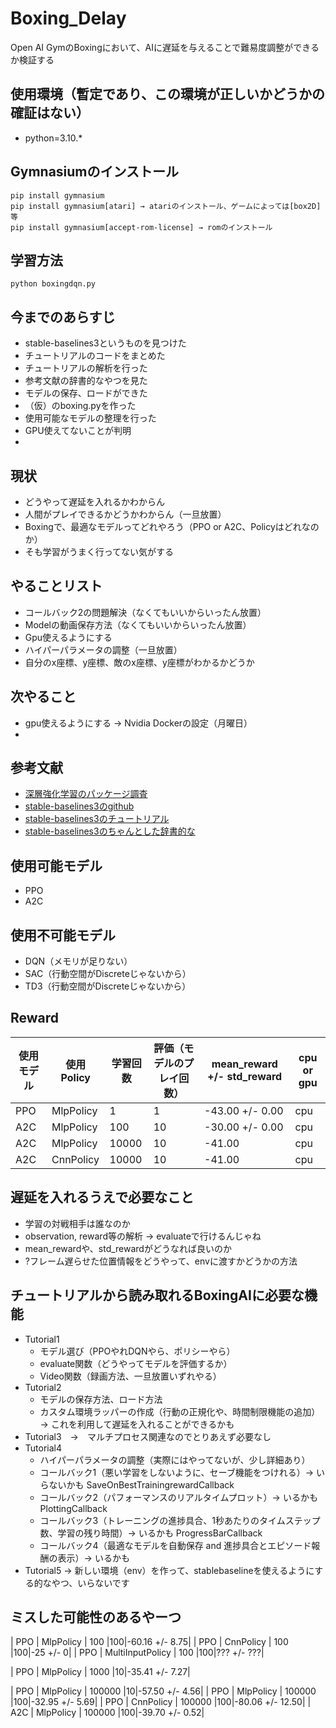 # Boxing_Delay

Open AI GymのBoxingにおいて、AIに遅延を与えることで難易度調整ができるか検証する

## 使用環境（暫定であり、この環境が正しいかどうかの確証はない）

- python=3.10.*


## Gymnasiumのインストール
```
pip install gymnasium
pip install gymnasium[atari] → atariのインストール、ゲームによっては[box2D]等
pip install gymnasium[accept-rom-license] → romのインストール
```

## 学習方法
```
python boxingdqn.py
```

## 今までのあらすじ
- stable-baselines3というものを見つけた
- チュートリアルのコードをまとめた
- チュートリアルの解析を行った
- 参考文献の辞書的なやつを見た
- モデルの保存、ロードができた
- （仮）のboxing.pyを作った
- 使用可能なモデルの整理を行った
- GPU使えてないことが判明
- 

## 現状
- どうやって遅延を入れるかわからん
- 人間がプレイできるかどうかわからん（一旦放置）
- Boxingで、最適なモデルってどれやろう（PPO or A2C、Policyはどれなのか）
- そも学習がうまく行ってない気がする

## やることリスト
- コールバック2の問題解決（なくてもいいからいったん放置）
- Modelの動画保存方法（なくてもいいからいったん放置）
- Gpu使えるようにする
- ハイパーパラメータの調整（一旦放置）
- 自分のx座標、y座標、敵のx座標、y座標がわかるかどうか

## 次やること
- gpu使えるようにする → Nvidia Dockerの設定（月曜日）
- 

## 参考文献
- [深層強化学習のパッケージ調査](https://qiita.com/s-inoue-git/items/edafea0bca155ce1e7a6)
- [stable-baselines3のgithub](https://github.com/DLR-RM/stable-baselines3)
- [stable-baselines3のチュートリアル](https://github.com/araffin/rl-tutorial-jnrr19)
- [stable-baselines3のちゃんとした辞書的な](https://stable-baselines3.readthedocs.io/en/master/index.html)

## 使用可能モデル
- PPO
- A2C

## 使用不可能モデル
- DQN（メモリが足りない）
- SAC（行動空間がDiscreteじゃないから）
- TD3（行動空間がDiscreteじゃないから）

## Reward
|使用モデル|使用Policy| 学習回数 | 評価（モデルのプレイ回数）| mean_reward +/- std_reward| cpu or gpu|
| ---- | ---- | ---- | ---- | ---- | ---- |
| PPO | MlpPolicy | 1 | 1 | -43.00 +/- 0.00 | cpu |
| A2C | MlpPolicy | 100 | 10 | -30.00 +/- 0.00 | cpu |
| A2C | MlpPolicy | 10000 | 10 | -41.00 | cpu |
| A2C | CnnPolicy | 10000 | 10 | -41.00 | cpu |

## 遅延を入れるうえで必要なこと
- 学習の対戦相手は誰なのか
- observation, reward等の解析 → evaluateで行けるんじゃね
- mean_rewardや、std_rewardがどうなれば良いのか
- ?フレーム遅らせた位置情報をどうやって、envに渡すかどうかの方法

## チュートリアルから読み取れるBoxingAIに必要な機能
- Tutorial1
  - モデル選び（PPOやれDQNやら、ポリシーやら）
  - evaluate関数（どうやってモデルを評価するか）
  - Video関数（録画方法、一旦放置いずれやる）
- Tutorial2
  - モデルの保存方法、ロード方法
  - カスタム環境ラッパーの作成（行動の正規化や、時間制限機能の追加） → これを利用して遅延を入れることができるかも
- Tutorial3　→　マルチプロセス関連なのでとりあえず必要なし
- Tutorial4
  - ハイパーパラメータの調整（実際にはやってないが、少し詳細あり）
  - コールバック1（悪い学習をしないように、セーブ機能をつけれる）→ いらないかも SaveOnBestTrainingrewardCallback
  - コールバック2（パフォーマンスのリアルタイムプロット）→ いるかも PlottingCallback
  - コールバック3（トレーニングの進捗具合、1秒あたりのタイムステップ数、学習の残り時間）→ いるかも ProgressBarCallback
  - コールバック4（最適なモデルを自動保存 and 進捗具合とエピソード報酬の表示）→ いるかも
- Tutorial5 → 新しい環境（env）を作って、stablebaselineを使えるようにする的なやつ、いらないです

##  ミスした可能性のあるやーつ
| PPO | MlpPolicy | 100 |100|-60.16 +/- 8.75|
| PPO | CnnPolicy | 100 |100|-25 +/- 0|
| PPO | MultiInputPolicy | 100 |100|??? +/- ???|

| PPO | MlpPolicy | 1000 |10|-35.41 +/- 7.27|

| PPO | MlpPolicy | 100000 |10|-57.50 +/- 4.56|
| PPO | MlpPolicy | 100000 |100|-32.95 +/- 5.69|
| PPO | CnnPolicy | 100000 |100|-80.06 +/- 12.50|
| A2C | MlpPolicy | 100000 |100|-39.70 +/- 0.52|
